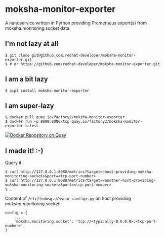 # moksha-monitor-exporter
A nanoservice written in Python providing Prometheus export(s) from moksha.monitoring.socket data.

## I'm not lazy at all

```
$ git clone git@github.com:redhat-developer/moksha-monitor-exporter.git
$ # or https://github.com/redhat-developer/moksha-monitor-exporter.git
```

## I am a bit lazy

```
$ pip3 install moksha-monitor-exporter
```

## I am super-lazy

```
$ docker pull quay.io/factory2/moksha-monitor-exporter
$ docker run -p 8080:8080/tcp quay.io/factory2/moksha-monitor-exporter:latest
```

[![Docker Repository on Quay](https://quay.io/repository/factory2/moksha-monitor-exporter/status "Docker Repository on Quay")](https://quay.io/repository/factory2/moksha-monitor-exporter)

## I made it! :-)

Query it:
```
$ curl http://127.0.0.1:8080/metrics?target=<host-providing-moksha-monitoring-socket>&port=<tcp-port-number>
$ curl http://127.0.0.1:8080/metrics?target=<another-host-providing-moksha-monitoring-socket>&port=<tcp-port-number>
$ ...
```

Content of `/etc/fedmsg.d/<your-config>.py` on host providing *moksha.monitoring.socket*:
```
config = {
    ...
    'moksha.monitoring.socket': 'tcp://<typically-0.0.0.0>:<tcp-port-number>',
}
```
